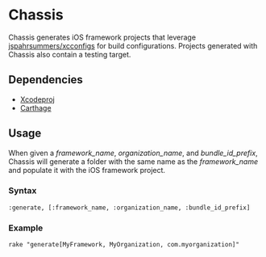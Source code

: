 Chassis
=======

Chassis generates iOS framework projects that leverage [jspahrsummers/xcconfigs](https://github.com/jspahrsummers/xcconfigs) for build configurations. Projects generated with Chassis also contain a testing target.

Dependencies
------------
- [Xcodeproj](https://github.com/CocoaPods/Xcodeproj)
- [Carthage](https://github.com/Carthage/Carthage)

Usage
-----
When given a _framework_name_, _organization_name_, and _bundle_id_prefix_, Chassis will generate a folder with the same name as the _framework_name_ and populate it with the iOS framework project.

### Syntax
`:generate, [:framework_name, :organization_name, :bundle_id_prefix]`

### Example
`rake "generate[MyFramework, MyOrganization, com.myorganization]"`
